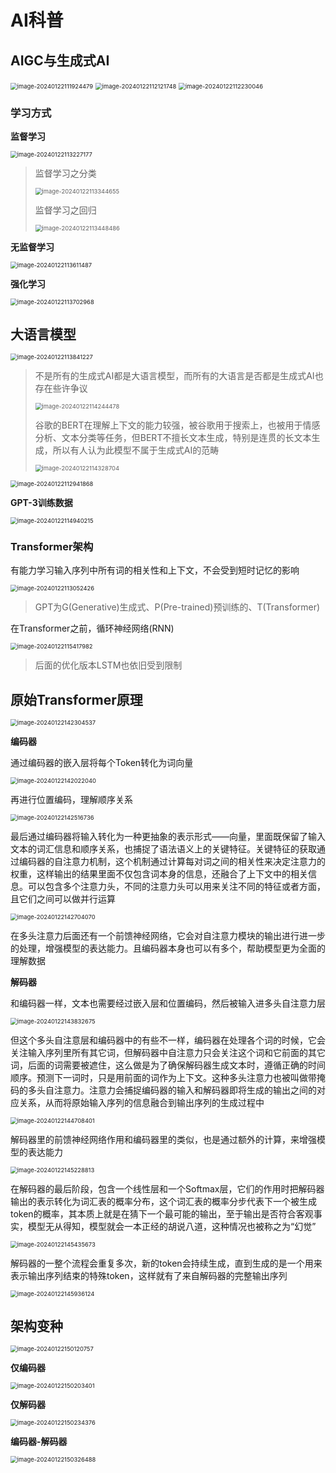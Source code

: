 # AI科普

## AIGC与生成式AI

<img src="img/AI科普/image-20240122111924479.png" alt="image-20240122111924479" style="zoom:67%;" />

<img src="img/AI科普/image-20240122112121748.png" alt="image-20240122112121748" style="zoom:67%;" />

<img src="img/AI科普/image-20240122112230046.png" alt="image-20240122112230046" style="zoom:67%;" />

### 学习方式

**监督学习**

<img src="img/AI科普/image-20240122113227177.png" alt="image-20240122113227177" style="zoom:67%;" />

> 监督学习之分类
>
> <img src="img/AI科普/image-20240122113344655.png" alt="image-20240122113344655" style="zoom:67%;" />
>
> 监督学习之回归
>
> <img src="img/AI科普/image-20240122113448486.png" alt="image-20240122113448486" style="zoom:67%;" />

**无监督学习**

<img src="img/AI科普/image-20240122113611487.png" alt="image-20240122113611487" style="zoom:67%;" />

**强化学习**

<img src="img/AI科普/image-20240122113702968.png" alt="image-20240122113702968" style="zoom:67%;" />

## 大语言模型

<img src="img/AI科普/image-20240122113841227.png" alt="image-20240122113841227" style="zoom: 67%;" />

> 不是所有的生成式AI都是大语言模型，而所有的大语言是否都是生成式AI也存在些许争议
>
> <img src="img/AI科普/image-20240122114244478.png" alt="image-20240122114244478" style="zoom:67%;" />
>
> 谷歌的BERT在理解上下文的能力较强，被谷歌用于搜索上，也被用于情感分析、文本分类等任务，但BERT不擅长文本生成，特别是连贯的长文本生成，所以有人认为此模型不属于生成式AI的范畴
>
> <img src="img/AI科普/image-20240122114328704.png" alt="image-20240122114328704" style="zoom:67%;" />

<img src="img/AI科普/image-20240122112941868.png" alt="image-20240122112941868" style="zoom:67%;" />

**GPT-3训练数据**

<img src="img/AI科普/image-20240122114940215.png" alt="image-20240122114940215" style="zoom:67%;" />

### Transformer架构

有能力学习输入序列中所有词的相关性和上下文，不会受到短时记忆的影响

<img src="img/AI科普/image-20240122113052426.png" alt="image-20240122113052426" style="zoom:67%;" />

> GPT为G(Generative)生成式、P(Pre-trained)预训练的、T(Transformer)

在Transformer之前，循环神经网络(RNN)

<img src="img/AI科普/image-20240122115417982.png" alt="image-20240122115417982" style="zoom:67%;" />

> 后面的优化版本LSTM也依旧受到限制

## 原始Transformer原理

<img src="img/AI科普/image-20240122142304537.png" alt="image-20240122142304537" style="zoom:67%;" />

**编码器**

通过编码器的嵌入层将每个Token转化为词向量

<img src="img/AI科普/image-20240122142022040.png" alt="image-20240122142022040" style="zoom:67%;" />

再进行位置编码，理解顺序关系

<img src="img/AI科普/image-20240122142516736.png" alt="image-20240122142516736" style="zoom:67%;" />

最后通过编码器将输入转化为一种更抽象的表示形式——向量，里面既保留了输入文本的词汇信息和顺序关系，也捕捉了语法语义上的关键特征。关键特征的获取通过编码器的自注意力机制，这个机制通过计算每对词之间的相关性来决定注意力的权重，这样输出的结果里面不仅包含词本身的信息，还融合了上下文中的相关信息。可以包含多个注意力头，不同的注意力头可以用来关注不同的特征或者方面，且它们之间可以做并行运算

<img src="img/AI科普/image-20240122142704070.png" alt="image-20240122142704070" style="zoom:67%;" />

在多头注意力后面还有一个前馈神经网络，它会对自注意力模块的输出进行进一步的处理，增强模型的表达能力。且编码器本身也可以有多个，帮助模型更为全面的理解数据

**解码器**

和编码器一样，文本也需要经过嵌入层和位置编码，然后被输入进多头自注意力层

<img src="img/AI科普/image-20240122143832675.png" alt="image-20240122143832675" style="zoom:67%;" />

但这个多头自注意层和编码器中的有些不一样，编码器在处理各个词的时候，它会关注输入序列里所有其它词，但解码器中自注意力只会关注这个词和它前面的其它词，后面的词需要被遮住，这么做是为了确保解码器生成文本时，遵循正确的时间顺序。预测下一词时，只是用前面的词作为上下文。这种多头注意力也被叫做带掩码的多头自注意力。注意力会捕捉编码器的输入和解码器即将生成的输出之间的对应关系，从而将原始输入序列的信息融合到输出序列的生成过程中

<img src="img/AI科普/image-20240122144708401.png" alt="image-20240122144708401" style="zoom:67%;" />

解码器里的前馈神经网络作用和编码器里的类似，也是通过额外的计算，来增强模型的表达能力

<img src="img/AI科普/image-20240122145228813.png" alt="image-20240122145228813" style="zoom:67%;" />

在解码器的最后阶段，包含一个线性层和一个Softmax层，它们的作用时把解码器输出的表示转化为词汇表的概率分布，这个词汇表的概率分步代表下一个被生成token的概率，其本质上就是在猜下一个最可能的输出，至于输出是否符合客观事实，模型无从得知，模型就会一本正经的胡说八道，这种情况也被称之为“幻觉”

<img src="img/AI科普/image-20240122145435673.png" alt="image-20240122145435673" style="zoom:67%;" />

解码器的一整个流程会重复多次，新的token会持续生成，直到生成的是一个用来表示输出序列结束的特殊token，这样就有了来自解码器的完整输出序列

<img src="img/AI科普/image-20240122145936124.png" alt="image-20240122145936124" style="zoom:67%;" />

## 架构变种

<img src="img/AI科普/image-20240122150120757.png" alt="image-20240122150120757" style="zoom:67%;" />

**仅编码器**

<img src="img/AI科普/image-20240122150203401.png" alt="image-20240122150203401" style="zoom:67%;" />

**仅解码器**

<img src="img/AI科普/image-20240122150234376.png" alt="image-20240122150234376" style="zoom:67%;" />

**编码器-解码器**

<img src="img/AI科普/image-20240122150326488.png" alt="image-20240122150326488" style="zoom: 67%;" />